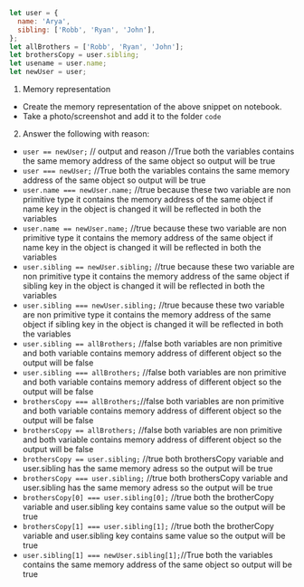```js
let user = {
  name: 'Arya',
  sibling: ['Robb', 'Ryan', 'John'],
};
let allBrothers = ['Robb', 'Ryan', 'John'];
let brothersCopy = user.sibling;
let usename = user.name;
let newUser = user;
```

1. Memory representation

- Create the memory representation of the above snippet on notebook.
- Take a photo/screenshot and add it to the folder `code`

<!-- To add this image here use ![name](./hello.jpg) -->


2. Answer the following with reason:

- `user == newUser;` // output and reason //True both the variables contains the same memory address of the same object so output will be true
- `user === newUser;` //True both the variables contains the same memory address of the same object so output will be true
- `user.name === newUser.name;` //true because these two variable are non primitive type it contains the memory address of the same object if name key in the object is changed it will be reflected in both the variables
- `user.name == newUser.name;` //true because these two variable are non primitive type it contains the memory address of the same object if name key in the object is changed it will be reflected in both the variables
- `user.sibling == newUser.sibling;` //true because these two variable are non primitive type it contains the memory address of the same object if sibling key in the object is changed it will be reflected in both the variables
- `user.sibling === newUser.sibling;` //true because these two variable are non primitive type it contains the memory address of the same object if sibling key in the object is changed it will be reflected in both the variables
- `user.sibling == allBrothers;` //false both variables are non primitive and both variable contains memory address of different object so the output will be false
- `user.sibling === allBrothers;` //false both variables are non primitive and both variable contains memory address of different object so the output will be false
- `brothersCopy === allBrothers;`//false both variables are non primitive and both variable contains memory address of different object so the output will be false
- `brothersCopy == allBrothers;` //false both variables are non primitive and both variable contains memory address of different object so the output will be false
- `brothersCopy == user.sibling;` //true both brothersCopy variable and user.sibling has the same memory adress so the output will be true 
- `brothersCopy === user.sibling;` //true both brothersCopy variable and user.sibling has the same memory adress so the output will be true 
- `brothersCopy[0] === user.sibling[0];` //true both the brotherCopy variable and user.sibling key contains same value so the output will be true
- `brothersCopy[1] === user.sibling[1];` //true both the brotherCopy variable and user.sibling key contains same value so the output will be true
- `user.sibling[1] === newUser.sibling[1];`//True both the variables contains the same memory address of the same object so output will be true

